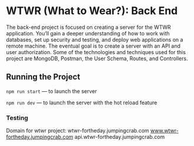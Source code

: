 # WTWR (What to Wear?): Back End

The back-end project is focused on creating a server for the WTWR application. You’ll gain a deeper understanding of how to work with databases, set up security and testing, and deploy web applications on a remote machine. The eventual goal is to create a server with an API and user authorization. Some of the technologies and techniques used for this project are MongoDB, Postman, the User Schema, Routes, and Controllers.

## Running the Project

`npm run start` — to launch the server

`npm run dev` — to launch the server with the hot reload feature

### Testing

Domain for wtwr project:
wtwr-fortheday.jumpingcrab.com
www.wtwr-fortheday.jumpingcrab.com
api.wtwr-fortheday.jumpingcrab.com
